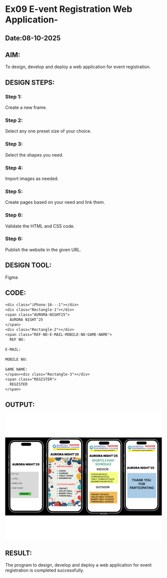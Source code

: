 # Ex09 E-vent Registration Web Application-
## Date:08-10-2025

## AIM:
To design, develop and deploy a web application for event registration.

## DESIGN STEPS:

### Step 1:
Create a new frame.

### Step 2:
Select any one preset size of your choice.

### Step 3:
Select the shapes you need.

### Step 4:
Import images as needed.

### Step 5:
Create pages based on your need and link them.

### Step 6:

Validate the HTML and CSS code.

### Step 6:

Publish the website in the given URL.

## DESIGN TOOL:
Figma

## CODE:
```
<div class="iPhone-16---1"></div>
<div class="Rectangle-1"></div>
<span class="AURORA-NIGHT25">
  AURORA NIGHT’25
</span>
<div class="Rectangle-2"></div>
<span class="REF-NO-E-MAIL-MOBILE-NO-GAME-NAME">
  REF NO:

E-MAIL:

MOBILE NO:

GAME NAME:
</span><div class="Rectangle-3"></div>
<span class="REGISTER">
  REGISTER
</span>
```

## OUTPUT:

![alt text](<Untitled design.png>)
## RESULT:
The program to design, develop and deploy a web application for event registration is completed successfully.
